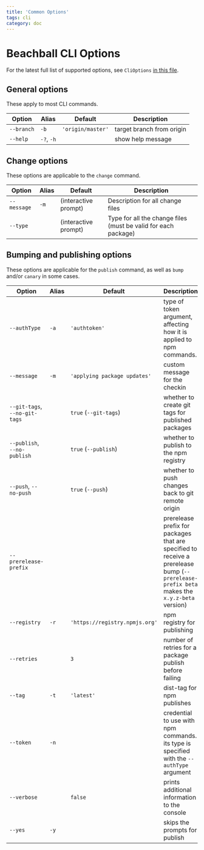 ```yaml
---
title: 'Common Options'
tags: cli
category: doc
---
```


# Beachball CLI Options

For the latest full list of supported options, see `CliOptions` [in this file](https://github.com/microsoft/beachball/blob/master/src/types/BeachballOptions.ts).

## General options

These apply to most CLI commands.

| Option     | Alias      | Default           | Description               |
| ---------- | ---------- | ----------------- | ------------------------- |
| `--branch` | `-b`       | `'origin/master'` | target branch from origin |
| `--help`   | `-?`, `-h` |                   | show help message         |

## Change options

These options are applicable to the `change` command.

| Option      | Alias | Default              | Description                                                    |
| ----------- | ----- | -------------------- | -------------------------------------------------------------- |
| `--message` | `-m`  | (interactive prompt) | Description for all change files                               |
| `--type`    |       | (interactive prompt) | Type for all the change files (must be valid for each package) |

## Bumping and publishing options

These options are applicable for the `publish` command, as well as `bump` and/or `canary` in some cases.

| Option                        | Alias | Default                        | Description                                                                                                                                |
| ----------------------------- | ----- | ------------------------------ | ------------------------------------------------------------------------------------------------------------------------------------------ |
| `--authType`                  | `-a`  | `'authtoken'`                  | type of token argument, affecting how it is applied to npm commands.                                                                       |
| `--message`                   | `-m`  | `'applying package updates'`   | custom message for the checkin                                                                                                             |
| `--git-tags`, `--no-git-tags` |       | `true` (`--git-tags`)          | whether to create git tags for published packages                                                                                          |
| `--publish`, `--no-publish`   |       | `true` (`--publish`)           | whether to publish to the npm registry                                                                                                     |
| `--push`, `--no-push`         |       | `true` (`--push`)              | whether to push changes back to git remote origin                                                                                          |
| `--prerelease-prefix`         |       |                                | prerelease prefix for packages that are specified to receive a prerelease bump (`--prerelease-prefix beta` makes the `x.y.z-beta` version) |
| `--registry`                  | `-r`  | `'https://registry.npmjs.org'` | npm registry for publishing                                                                                                                |
| `--retries`                   |       | `3`                            | number of retries for a package publish before failing                                                                                     |
| `--tag`                       | `-t`  | `'latest'`                     | dist-tag for npm publishes                                                                                                                 |
| `--token`                     | `-n`  |                                | credential to use with npm commands. its type is specified with the `--authType` argument                                                  |
| `--verbose`                   |       | `false`                        | prints additional information to the console                                                                                               |
| `--yes`                       | `-y`  |                                | skips the prompts for publish                                                                                                              |
